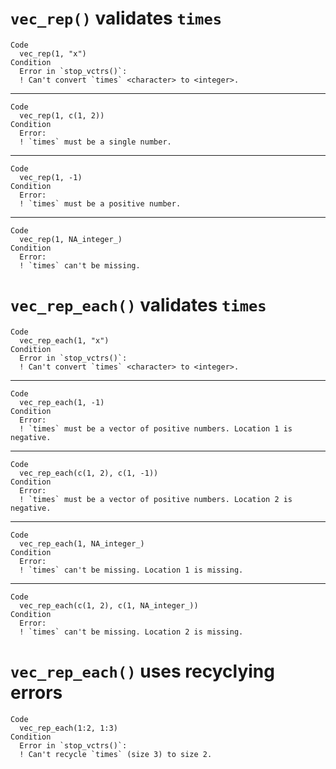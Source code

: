 # `vec_rep()` validates `times`

    Code
      vec_rep(1, "x")
    Condition
      Error in `stop_vctrs()`:
      ! Can't convert `times` <character> to <integer>.

---

    Code
      vec_rep(1, c(1, 2))
    Condition
      Error:
      ! `times` must be a single number.

---

    Code
      vec_rep(1, -1)
    Condition
      Error:
      ! `times` must be a positive number.

---

    Code
      vec_rep(1, NA_integer_)
    Condition
      Error:
      ! `times` can't be missing.

# `vec_rep_each()` validates `times`

    Code
      vec_rep_each(1, "x")
    Condition
      Error in `stop_vctrs()`:
      ! Can't convert `times` <character> to <integer>.

---

    Code
      vec_rep_each(1, -1)
    Condition
      Error:
      ! `times` must be a vector of positive numbers. Location 1 is negative.

---

    Code
      vec_rep_each(c(1, 2), c(1, -1))
    Condition
      Error:
      ! `times` must be a vector of positive numbers. Location 2 is negative.

---

    Code
      vec_rep_each(1, NA_integer_)
    Condition
      Error:
      ! `times` can't be missing. Location 1 is missing.

---

    Code
      vec_rep_each(c(1, 2), c(1, NA_integer_))
    Condition
      Error:
      ! `times` can't be missing. Location 2 is missing.

# `vec_rep_each()` uses recyclying errors

    Code
      vec_rep_each(1:2, 1:3)
    Condition
      Error in `stop_vctrs()`:
      ! Can't recycle `times` (size 3) to size 2.

